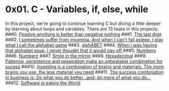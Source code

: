 # 0x01. C - Variables, if, else, while
In this project, we're going to continue learning C but diving a little deeper by learning about loops and variables.
There are 13 tasks in this projects:
###0. [Positive anything is better than negative nothing]()
###1. [The last digit]()
###2. [I sometimes suffer from insomnia. And when I can't fall asleep, I play what I call the alphabet game]()
###3. [alphABET]()
###4. [When i was having that alphabet soup, I never thought that it would pay off ]()
###5. [Numbers]()
###6. [Numberz]()
###7. [Smile in the mirror]()
###8. [Hexadecimal]()
###9. [Patience, persistence and pespiration make an unbeatable combination for sucess]()
###10. [Inventing is a combination of brains and materials. The more brains you use, the less material you need]()
###11. [The success combination in business is: Do what you do better...and: do more of what you do...]()
###12. [Software is eating the World]()      
